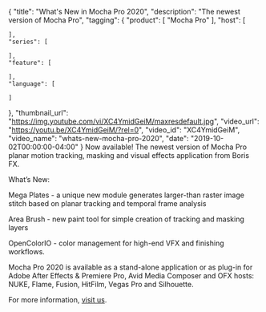 {
  "title": "What's New in Mocha Pro 2020",
  "description": "The newest version of Mocha Pro",
  "tagging": {
    "product": [
      "Mocha Pro"
    ],
    "host": [

    ],
    "series": [

    ],
    "feature": [

    ],
    "language": [

    ]
  },
  "thumbnail_url": "https://img.youtube.com/vi/XC4YmidGeiM/maxresdefault.jpg",
  "video_url": "https://youtu.be/XC4YmidGeiM/?rel=0",
  "video_id": "XC4YmidGeiM",
  "video_name": "whats-new-mocha-pro-2020",
  "date": "2019-10-02T00:00:00-04:00"
}
Now available! The newest version of Mocha Pro planar motion tracking, masking and visual effects application from Boris FX. 

What’s New: 

Mega Plates - a unique new module generates larger-than raster image stitch based on planar tracking and temporal frame analysis

Area Brush - new paint tool for simple creation of tracking and masking layers

OpenColorIO - color management for high-end VFX and finishing workflows. 

Mocha Pro 2020 is available as a stand-alone application or as plug-in for Adobe After Effects & Premiere Pro, Avid Media Composer and OFX hosts: NUKE, Flame, Fusion, HitFilm, Vegas Pro and Silhouette. 

For more information, <a href="https://bit.ly/2mTZHMv" target="_blank" title="More Info">visit us</a>.
